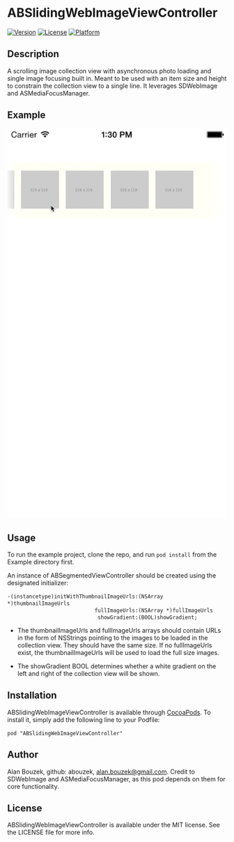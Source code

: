 # ABSlidingWebImageViewController

[![Version](https://img.shields.io/cocoapods/v/ABSlidingWebImageViewController.svg?style=flat)](http://cocoadocs.org/docsets/ABSlidingWebImageViewController)
[![License](https://img.shields.io/cocoapods/l/ABSlidingWebImageViewController.svg?style=flat)](http://cocoadocs.org/docsets/ABSlidingWebImageViewController)
[![Platform](https://img.shields.io/cocoapods/p/ABSlidingWebImageViewController.svg?style=flat)](http://cocoadocs.org/docsets/ABSlidingWebImageViewController)

## Description

A scrolling image collection view with asynchronous photo loading and single image focusing built in. Meant to be used with an item size and height to constrain the collection view to a single line. It leverages SDWebImage and ASMediaFocusManager.

## Example

![alt tag](https://www.github.com/abouzek/ABSlidingWebImageViewController/raw/master/example.gif)

## Usage

To run the example project, clone the repo, and run `pod install` from the Example directory first.

An instance of ABSegmentedViewController should be created using the designated initializer:

	-(instancetype)initWithThumbnailImageUrls:(NSArray *)thumbnailImageUrls
                                fullImageUrls:(NSArray *)fullImageUrls
                                 showGradient:(BOOL)showGradient;
                 
* The thumbnailImageUrls and fullImageUrls arrays should contain URLs in the form of NSStrings pointing to the images to be loaded in the collection view. They should have the same size. If no fullImageUrls exist, the thumbnailImageUrls will be used to load the full size images.

* The showGradient BOOL determines whether a white gradient on the left and right of the collection view will be shown.

## Installation

ABSlidingWebImageViewController is available through [CocoaPods](http://cocoapods.org). To install
it, simply add the following line to your Podfile:

    pod "ABSlidingWebImageViewController"

## Author

Alan Bouzek, github: abouzek, alan.bouzek@gmail.com.
Credit to SDWebImage and ASMediaFocusManager, as this pod depends on them for core functionality.

## License

ABSlidingWebImageViewController is available under the MIT license. See the LICENSE file for more info.
